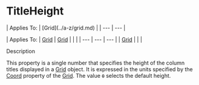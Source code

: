 




<h1 class="heading"><span class="name">TitleHeight</span></h1>
| Applies To: | [Grid](../a-z/grid.md) |
| --- | ---  |

| Applies To: | [Grid](../a-z/grid.md) | [Grid](../a-z/grid.md) |  |  |
| --- | --- | ---  |
| [Grid](../a-z/grid.md) |  |  |


Description


This property is a single number that specifies the height of the column titles displayed in a [Grid](../a-z/grid.md) object. It is expressed in the units specified by the [Coord](../a-z/coord.md) property of the [Grid](../a-z/grid.md). The value `⍬` selects the default height.



